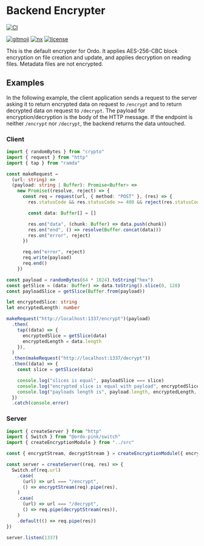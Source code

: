 # Backend Encrypter

[![CI](https://github.com/ordo-pink/ordo/actions/workflows/ci.yml/badge.svg)](https://github.com/ordo-pink/ordo/actions/workflows/ci.yml)

[![gitmoji](https://img.shields.io/badge/gitmoji-%20😜%20😍-FFDD67.svg)](https://gitmoji.carloscuesta.me/)
[![nx](https://img.shields.io/badge/generated%20with-nx-blue)](https://nx.dev)
[![license](https://img.shields.io/github/license/ordo-pink/ordo)](https://github.com/ordo-pink/ordo)

This is the default encrypter for Ordo. It applies AES-256-CBC block encryption on file creation and
update, and applies decryption on reading files. Metadata files are not encrypted.

## Examples

In the following example, the client application sends a request to the server asking it to return
encrypted data on request to `/encrypt` and to return decrypted data on request to `/decrypt`. The
payload for encryption/decryption is the body of the HTTP message. If the endpoint is neither
`/encrypt` nor `/decrypt`, the backend returns the data untouched.

### Client

```typescript
import { randomBytes } from "crypto"
import { request } from "http"
import { tap } from "ramda"

const makeRequest =
  (url: string) =>
  (payload: string | Buffer): Promise<Buffer> =>
    new Promise((resolve, reject) => {
      const req = request(url, { method: "POST" }, (res) => {
        res.statusCode && res.statusCode >= 400 && reject(res.statusCode)

        const data: Buffer[] = []

        res.on("data", (chunk: Buffer) => data.push(chunk))
        res.on("end", () => resolve(Buffer.concat(data)))
        res.on("error", reject)
      })

      req.on("error", reject)
      req.write(payload)
      req.end()
    })

const payload = randomBytes(64 * 1024).toString("hex")
const getSlice = (data: Buffer) => data.toString().slice(0, 128)
const payloadSlice = getSlice(Buffer.from(payload))

let encryptedSlice: string
let encryptedLength: number

makeRequest("http://localhost:1337/encrypt")(payload)
  .then(
    tap((data) => {
      encryptedSlice = getSlice(data)
      encryptedLength = data.length
    }),
  )
  .then(makeRequest("http://localhost:1337/decrypt"))
  .then((data) => {
    const slice = getSlice(data)

    console.log("slices is equal", payloadSlice === slice)
    console.log("encrypted slice is equal with payload", encryptedSlice !== slice)
    console.log("payloads length is", payload.length, encryptedLength, data.toString().length)
  })
  .catch(console.error)
```

### Server

```typescript
import { createServer } from "http"
import { Switch } from "@ordo-pink/switch"
import { createEncryptionModule } from "../src"

const { encryptStream, decryptStream } = createEncryptionModule({ encryptionKey: "some-key" })

const server = createServer((req, res) => {
  Switch.of(req.url)
    .case(
      (url) => url === "/encrypt",
      () => encryptStream(req).pipe(res),
    )
    .case(
      (url) => url === "/decrypt",
      () => req.pipe(decryptStream(res)),
    )
    .default(() => req.pipe(res))
})

server.listen(1337)
```

